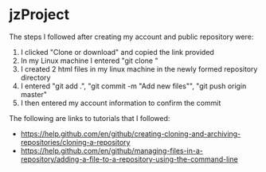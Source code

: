# jzProject
The steps I followed after creating my account and public repository were:
1.  I clicked "Clone or download" and copied the link provided
2.  In my Linux machine I entered "git clone <thelink I copied>"
3.  I created 2 html files in my linux machine in the newly formed repository directory
4.  I entered "git add .", "git commit -m "Add new files"", "git push origin master"
5.  I then entered my account information to confirm the commit

The following are links to tutorials that I followed:
* https://help.github.com/en/github/creating-cloning-and-archiving-repositories/cloning-a-repository
* https://help.github.com/en/github/managing-files-in-a-repository/adding-a-file-to-a-repository-using-the-command-line

